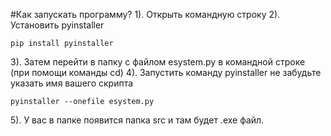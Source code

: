 #Как запускать программу?
1). Открыть командную строку
2). Установить pyinstaller 
<pre><code>pip install pyinstaller 
</code></pre>
3). Затем перейти в папку с файлом esystem.py в командной строке (при помощи команды cd) 
4). Запустить команду pyinstaller не забудьте указать имя вашего скрипта 
<pre><code>pyinstaller --onefile esystem.py 
</code></pre>
5). У вас в папке появится папка src и там будет .exe файл. 